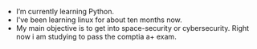 - I’m currently learning Python.
- I've been learning linux for about ten months now. 
- My main objective is to get into space-security or cybersecurity. Right now i am studying to pass the comptia a+ exam.

  
  

<!---
StudyHallChelseaPhillips/StudyHallChelseaPhillips is a ✨ special ✨ repository because its `README.md` (this file) appears on your GitHub profile.
You can click the Preview link to take a look at your changes.
--->
